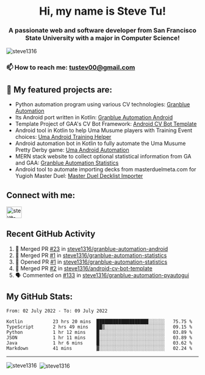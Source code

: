 <h1 align="center">Hi, my name is Steve Tu!</h1>
<h3 align="center">A passionate web and software developer from San Francisco State University with a major in Computer Science!</h3>

<p align="left"> <img src="https://komarev.com/ghpvc/?username=steve1316&label=Profile%20views&color=0e75b6&style=flat" alt="steve1316" /> </p>

### 📫 How to reach me: **tustev00@gmail.com**

## 🔭 My featured projects are:
- Python automation program using various CV technologies: [Granblue Automation](https://github.com/steve1316/granblue-automation-pyautogui)
- Its Android port written in Kotlin: [Granblue Automation Android](https://github.com/steve1316/granblue-automation-android)
- Template Project of GAA's CV Bot Framework: [Android CV Bot Template](https://github.com/steve1316/android-cv-bot-template)
- Android tool in Kotlin to help Uma Musume players with Training Event choices: [Uma Android Training Helper](https://github.com/steve1316/uma-android-training-helper)
- Android automation bot in Kotlin to fully automate the Uma Musume Pretty Derby game: [Uma Android Automation](https://github.com/steve1316/uma-android-automation)
- MERN stack website to collect optional statistical information from GA and GAA: [Granblue Automation Statistics](https://github.com/steve1316/granblue-automation-statistics)
- Android tool to automate importing decks from masterduelmeta.com for Yugioh Master Duel: [Master Duel Decklist Importer](https://github.com/steve1316/masterduel-android-decklist-importer)

## Connect with me:

<p align="left">
<a href="https://linkedin.com/in/steve-tu-370ba219b" target="blank"><img align="center" src="https://cdn.jsdelivr.net/npm/simple-icons@3.0.1/icons/linkedin.svg" alt="steve-tu-370ba219b" height="30" width="40" /></a>
</p>

## Recent GitHub Activity

<!--START_SECTION:activity-->
1. 🎉 Merged PR [#23](https://github.com/steve1316/granblue-automation-android/pull/23) in [steve1316/granblue-automation-android](https://github.com/steve1316/granblue-automation-android)
2. 🎉 Merged PR [#1](https://github.com/steve1316/granblue-automation-statistics/pull/1) in [steve1316/granblue-automation-statistics](https://github.com/steve1316/granblue-automation-statistics)
3. 💪 Opened PR [#1](https://github.com/steve1316/granblue-automation-statistics/pull/1) in [steve1316/granblue-automation-statistics](https://github.com/steve1316/granblue-automation-statistics)
4. 🎉 Merged PR [#2](https://github.com/steve1316/android-cv-bot-template/pull/2) in [steve1316/android-cv-bot-template](https://github.com/steve1316/android-cv-bot-template)
5. 🗣 Commented on [#133](https://github.com/steve1316/granblue-automation-pyautogui/issues/133) in [steve1316/granblue-automation-pyautogui](https://github.com/steve1316/granblue-automation-pyautogui)
<!--END_SECTION:activity-->

## My GitHub Stats:

<!--START_SECTION:waka-->

```text
From: 02 July 2022 - To: 09 July 2022

Kotlin           23 hrs 20 mins  ███████████████████░░░░░░   75.75 %
TypeScript       2 hrs 49 mins   ██▒░░░░░░░░░░░░░░░░░░░░░░   09.15 %
Python           1 hr 12 mins    █░░░░░░░░░░░░░░░░░░░░░░░░   03.89 %
JSON             1 hr 11 mins    █░░░░░░░░░░░░░░░░░░░░░░░░   03.89 %
Java             1 hr 6 mins     █░░░░░░░░░░░░░░░░░░░░░░░░   03.62 %
Markdown         41 mins         ▓░░░░░░░░░░░░░░░░░░░░░░░░   02.24 %
```

<!--END_SECTION:waka-->

---

<p><img align="left" src="https://github-readme-stats.vercel.app/api/top-langs?username=steve1316&show_icons=true&locale=en&layout=compact&theme=radical" alt="steve1316" /></p>

<p>&nbsp;<img align="center" src="https://github-readme-stats.vercel.app/api?username=steve1316&show_icons=true&locale=en&count_private=true&theme=radical" alt="steve1316" /></p>
